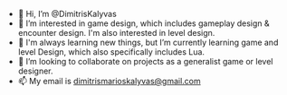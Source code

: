 - 👋 Hi, I’m @DimitrisKalyvas
- 👀 I’m interested in game design, which includes gameplay design & encounter design. I'm also interested in level design.
- 🌱 I'm always learning new things, but I’m currently learning game and level Design, which also specifically includes Lua.
- 💞️ I’m looking to collaborate on projects as a generalist game or level designer.
- 📫 My email is dimitrismarioskalyvas@gmail.com

<!---
DimitrisKalyvas/DimitrisKalyvas is a ✨ special ✨ repository because its `README.md` (this file) appears on your GitHub profile.
You can click the Preview link to take a look at your changes.
--->
